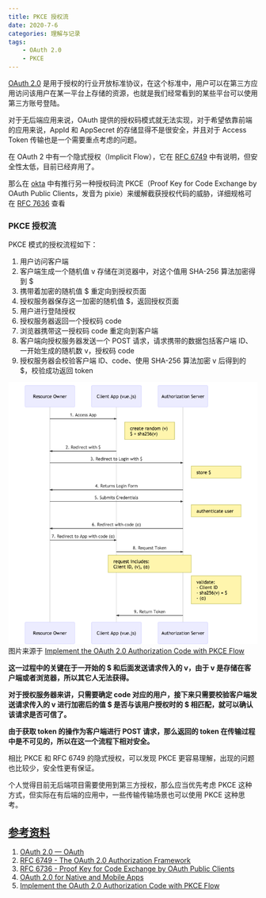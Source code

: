 ```yaml
---
title: PKCE 授权流
date: 2020-7-6
categories: 理解与记录
tags:
    - OAuth 2.0
    - PKCE
---
```


[OAuth 2.0](https://oauth.net/2/) 是用于授权的行业开放标准协议，在这个标准中，用户可以在第三方应用访问该用户在某一平台上存储的资源，也就是我们经常看到的某些平台可以使用第三方账号登陆。

对于无后端应用来说，OAuth 提供的授权码模式就无法实现，对于希望依靠前端的应用来说，AppId 和 AppSecret 的存储显得不是很安全，并且对于 Access Token 传输也是一个需要重点考虑的问题。

在 OAuth 2 中有一个隐式授权（Implicit Flow），它在 [RFC 6749](https://tools.ietf.org/html/rfc6749#section-4.1) 中有说明，但安全性太低，目前已经弃用了。

那么在 [okta](https://developer.okta.com/) 中有推行另一种授权码流 PKCE（Proof Key for Code Exchange by OAuth Public Clients，发音为 pixie）来缓解截获授权代码的威胁，详细规格可在 [RFC 7636](https://tools.ietf.org/html/rfc7636) 查看

<!-- more -->

### PKCE 授权流

PKCE 模式的授权流程如下：
1. 用户访问客户端
2. 客户端生成一个随机值 v 存储在浏览器中，对这个值用 SHA-256 算法加密得到 $
3. 携带着加密的随机值 $ 重定向到授权页面
4. 授权服务器保存这一加密的随机值 $，返回授权页面
5. 用户进行登陆授权
6. 授权服务器返回一个授权码 code
7. 浏览器携带这一授权码 code 重定向到客户端
8. 客户端向授权服务器发送一个 POST 请求，请求携带的数据包括客户端 ID、一开始生成的随机数 v，授权码 code
9. 授权服务器会校验客户端 ID、code、使用 SHA-256 算法加密 v 后得到的 $，校验成功返回 token

![PKCE](./PKCE.png)
图片来源于 [Implement the OAuth 2.0 Authorization Code with PKCE Flow](https://developer.okta.com/blog/2019/08/22/okta-authjs-pkce/?utm_campaign=text_website_all_multiple_dev_dev_oauth-pkce_null&utm_source=oauthio&utm_medium=cpc)

**这一过程中的关键在于一开始的 $ 和后面发送请求传入的 v，由于 v 是存储在客户端或者浏览器，所以其它人无法获得。**

**对于授权服务器来讲，只需要确定 code 对应的用户，接下来只需要校验客户端发送请求传入的 v 进行加密后的值 $ 是否与该用户授权时的 $ 相匹配，就可以确认该请求是否可信了。**

**由于获取 token 的操作为客户端进行 POST 请求，那么返回的 token 在传输过程中是不可见的，所以在这一个流程下相对安全。**

相比 PKCE 和 RFC 6749 的隐式授权，可以发现 PKCE 更容易理解，出现的问题也比较少，安全性更有保证。

个人觉得目前无后端项目需要使用到第三方授权，那么应当优先考虑 PKCE 这种方式，但实际在有后端的应用中，一些传输传输场景也可以使用 PKCE 这种思考。

## [参考资料](#参考资料)

1. [OAuth 2.0 — OAuth](https://oauth.net/2/)
2. [RFC 6749 - The OAuth 2.0 Authorization Framework](https://tools.ietf.org/html/rfc6749)
3. [RFC 6736 - Proof Key for Code Exchange by OAuth Public Clients](https://tools.ietf.org/html/rfc7636)
4. [OAuth 2.0 for Native and Mobile Apps](https://developer.okta.com/blog/2018/12/13/oauth-2-for-native-and-mobile-apps#authorization-code-with-pkce-flow)
5. [Implement the OAuth 2.0 Authorization Code with PKCE Flow](https://developer.okta.com/blog/2019/08/22/okta-authjs-pkce/?utm_campaign=text_website_all_multiple_dev_dev_oauth-pkce_null&utm_source=oauthio&utm_medium=cpc)
